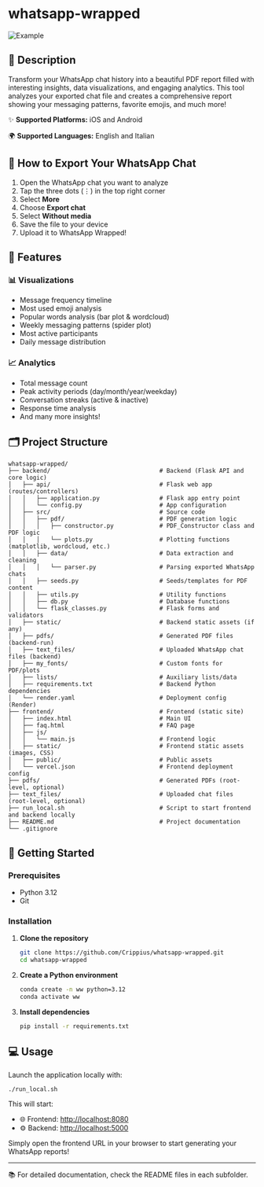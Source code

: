 # whatsapp-wrapped

![Example](https://imgur.com/tZYIfJb.png)

## 📝 Description
Transform your WhatsApp chat history into a beautiful PDF report filled with interesting insights, data visualizations, and engaging analytics. This tool analyzes your exported chat file and creates a comprehensive report showing your messaging patterns, favorite emojis, and much more!

✨ **Supported Platforms:** iOS and Android

🌍 **Supported Languages:** English and Italian

## 📱 How to Export Your WhatsApp Chat
1. Open the WhatsApp chat you want to analyze
2. Tap the three dots (⋮) in the top right corner
3. Select **More**
4. Choose **Export chat**
5. Select **Without media**
6. Save the file to your device
7. Upload it to WhatsApp Wrapped!

## 🎨 Features

### 📊 Visualizations
- Message frequency timeline
- Most used emoji analysis
- Popular words analysis (bar plot & wordcloud)
- Weekly messaging patterns (spider plot)
- Most active participants
- Daily message distribution

### 📈 Analytics
- Total message count
- Peak activity periods (day/month/year/weekday)
- Conversation streaks (active & inactive)
- Response time analysis
- And many more insights!


## 🗂️ Project Structure

```
whatsapp-wrapped/
├── backend/                               # Backend (Flask API and core logic)
│   ├── api/                               # Flask web app (routes/controllers)
│   │   ├── application.py                 # Flask app entry point
│   │   └── config.py                      # App configuration
│   ├── src/                               # Source code
│   │   ├── pdf/                           # PDF generation logic
│   │   │   ├── constructor.py             # PDF_Constructor class and PDF logic
│   │   │   └── plots.py                   # Plotting functions (matplotlib, wordcloud, etc.)
│   │   ├── data/                          # Data extraction and cleaning
│   │   │   └── parser.py                  # Parsing exported WhatsApp chats
│   │   ├── seeds.py                       # Seeds/templates for PDF content
│   │   ├── utils.py                       # Utility functions
│   │   ├── db.py                          # Database functions
│   │   └── flask_classes.py               # Flask forms and validators
│   ├── static/                            # Backend static assets (if any)
│   ├── pdfs/                              # Generated PDF files (backend-run)
│   ├── text_files/                        # Uploaded WhatsApp chat files (backend)
│   ├── my_fonts/                          # Custom fonts for PDF/plots
│   ├── lists/                             # Auxiliary lists/data
│   ├── requirements.txt                   # Backend Python dependencies
│   └── render.yaml                        # Deployment config (Render)
├── frontend/                              # Frontend (static site)
│   ├── index.html                         # Main UI
│   ├── faq.html                           # FAQ page
│   ├── js/
│   │   └── main.js                        # Frontend logic
│   ├── static/                            # Frontend static assets (images, CSS)
│   ├── public/                            # Public assets
│   └── vercel.json                        # Frontend deployment config
├── pdfs/                                  # Generated PDFs (root-level, optional)
├── text_files/                            # Uploaded chat files (root-level, optional)
├── run_local.sh                           # Script to start frontend and backend locally
├── README.md                              # Project documentation
└── .gitignore
```

## 🚀 Getting Started

### Prerequisites
- Python 3.12
- Git

### Installation

1. **Clone the repository**
   ```bash
   git clone https://github.com/Crippius/whatsapp-wrapped.git
   cd whatsapp-wrapped
   ```

2. **Create a Python environment**
   ```bash
   conda create -n ww python=3.12
   conda activate ww
   ```

3. **Install dependencies**
   ```bash
   pip install -r requirements.txt
   ```

## 💻 Usage

Launch the application locally with:
```bash
./run_local.sh
```

This will start:
- 🌐 Frontend: [http://localhost:8080](http://localhost:8080)
- ⚙️ Backend: [http://localhost:5000](http://localhost:5000)

Simply open the frontend URL in your browser to start generating your WhatsApp reports!

---

📚 For detailed documentation, check the README files in each subfolder.